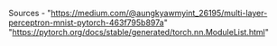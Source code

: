 Sources - "https://medium.com/@aungkyawmyint_26195/multi-layer-perceptron-mnist-pytorch-463f795b897a"
          "https://pytorch.org/docs/stable/generated/torch.nn.ModuleList.html"